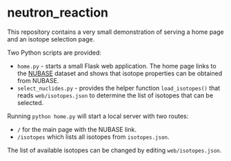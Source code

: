 # neutron_reaction

This repository contains a very small demonstration of serving a home page and an isotope selection page.

Two Python scripts are provided:

- `home.py` - starts a small Flask web application. The home page links to the [NUBASE](https://www-nds.iaea.org/nubase/nubase2020.htm) dataset and shows that isotope properties can be obtained from NUBASE.
- `select_nuclides.py` - provides the helper function `load_isotopes()` that reads `web/isotopes.json` to determine the list of isotopes that can be selected.

Running `python home.py` will start a local server with two routes:

- `/` for the main page with the NUBASE link.
- `/isotopes` which lists all isotopes from `isotopes.json`.

The list of available isotopes can be changed by editing `web/isotopes.json`.

